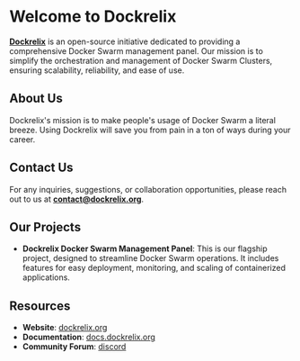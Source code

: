 
# Welcome to Dockrelix

**[Dockrelix](https://dockrelix.org)** is an open-source initiative dedicated to providing a comprehensive Docker Swarm management panel. Our mission is to simplify the orchestration and management of Docker Swarm Clusters, ensuring scalability, reliability, and ease of use.

## About Us

Dockrelix's mission is to make people's usage of Docker Swarm a literal breeze. Using Dockrelix will save you from pain in a ton of ways during your career.

## Contact Us

For any inquiries, suggestions, or collaboration opportunities, please reach out to us at **[contact@dockrelix.org](mailto:contact@dockrelix.org)**.

## Our Projects

- **Dockrelix Docker Swarm Management Panel**: This is our flagship project, designed to streamline Docker Swarm operations. It includes features for easy deployment, monitoring, and scaling of containerized applications.

## Resources

- **Website**: [dockrelix.org](https://dockrelix.org)
- **Documentation**: [docs.dockrelix.org](https://docs.dockrelix.org)
- **Community Forum**: [discord](https://discord.gg/DjWQsyFhqV)
